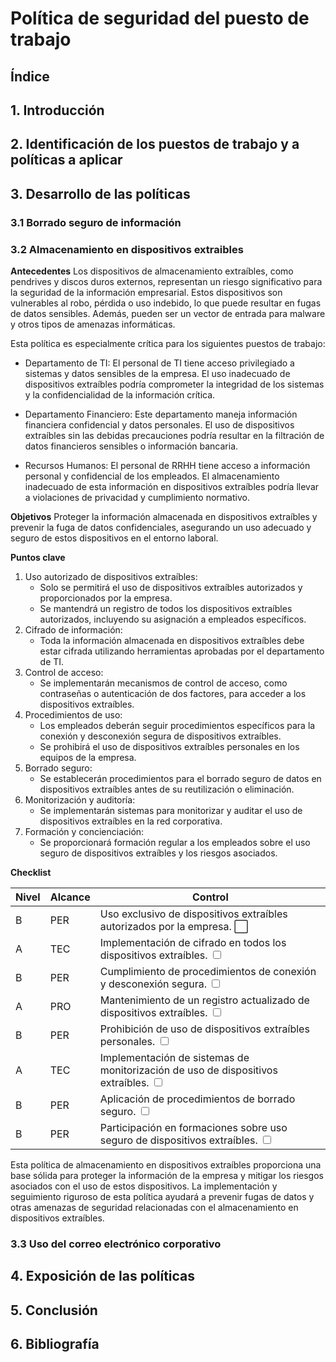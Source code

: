 # Política de seguridad del puesto de trabajo

## Índice

## 1. Introducción

## 2. Identificación de los puestos de trabajo y a políticas a aplicar

## 3. Desarrollo de las políticas

### 3.1 Borrado seguro de información

### 3.2 Almacenamiento en dispositivos extraibles

**Antecedentes**
Los dispositivos de almacenamiento extraíbles, como pendrives y discos duros externos, representan un riesgo significativo para la seguridad de la información empresarial. Estos dispositivos son vulnerables al robo, pérdida o uso indebido, lo que puede resultar en fugas de datos sensibles. Además, pueden ser un vector de entrada para malware y otros tipos de amenazas informáticas.

Esta política es especialmente crítica para los siguientes puestos de trabajo:

* Departamento de TI: El personal de TI tiene acceso privilegiado a sistemas y datos sensibles de la empresa. El uso inadecuado de dispositivos extraíbles podría comprometer la integridad de los sistemas y la confidencialidad de la información crítica.

* Departamento Financiero: Este departamento maneja información financiera confidencial y datos personales. El uso de dispositivos extraíbles sin las debidas precauciones podría resultar en la filtración de datos financieros sensibles o información bancaria.

* Recursos Humanos: El personal de RRHH tiene acceso a información personal y confidencial de los empleados. El almacenamiento inadecuado de esta información en dispositivos extraíbles podría llevar a violaciones de privacidad y cumplimiento normativo.

**Objetivos**
Proteger la información almacenada en dispositivos extraíbles y prevenir la fuga de datos confidenciales, asegurando un uso adecuado y seguro de estos dispositivos en el entorno laboral.

**Puntos clave**
1. Uso autorizado de dispositivos extraíbles:
    * Solo se permitirá el uso de dispositivos extraíbles autorizados y proporcionados por la empresa.
    * Se mantendrá un registro de todos los dispositivos extraíbles autorizados, incluyendo su asignación a empleados específicos.
2. Cifrado de información:
    * Toda la información almacenada en dispositivos extraíbles debe estar cifrada utilizando herramientas aprobadas por el departamento de TI.
3. Control de acceso:
    * Se implementarán mecanismos de control de acceso, como contraseñas o autenticación de dos factores, para acceder a los dispositivos extraíbles.
4. Procedimientos de uso:
    * Los empleados deberán seguir procedimientos específicos para la conexión y desconexión segura de dispositivos extraíbles.
    * Se prohibirá el uso de dispositivos extraíbles personales en los equipos de la empresa.
5. Borrado seguro:
    * Se establecerán procedimientos para el borrado seguro de datos en dispositivos extraíbles antes de su reutilización o eliminación.
6. Monitorización y auditoría:
    * Se implementarán sistemas para monitorizar y auditar el uso de dispositivos extraíbles en la red corporativa.
7. Formación y concienciación:
    * Se proporcionará formación regular a los empleados sobre el uso seguro de dispositivos extraíbles y los riesgos asociados.

**Checklist**

| Nivel | Alcance | Control                                                              |
|-------|---------|----------------------------------------------------------------------|
| B     | PER     | Uso exclusivo de dispositivos extraíbles autorizados por la empresa.               ⬜   |
| A     | TEC     | Implementación de cifrado en todos los dispositivos extraíbles.      <input type="checkbox">  |
| B     | PER     | Cumplimiento de procedimientos de conexión y desconexión segura.    <input type="checkbox">  |
| A     | PRO     | Mantenimiento de un registro actualizado de dispositivos extraíbles. <input type="checkbox">  |
| B     | PER     | Prohibición de uso de dispositivos extraíbles personales.            <input type="checkbox">  |
| A     | TEC     | Implementación de sistemas de monitorización de uso de dispositivos extraíbles. <input type="checkbox">  |
| B     | PER     | Aplicación de procedimientos de borrado seguro.                     <input type="checkbox">  |
| B     | PER     | Participación en formaciones sobre uso seguro de dispositivos extraíbles. <input type="checkbox">  |



Esta política de almacenamiento en dispositivos extraíbles proporciona una base sólida para proteger la información de la empresa y mitigar los riesgos asociados con el uso de estos dispositivos. La implementación y seguimiento riguroso de esta política ayudará a prevenir fugas de datos y otras amenazas de seguridad relacionadas con el almacenamiento en dispositivos extraíbles.


### 3.3 Uso del correo electrónico corporativo

## 4. Exposición de las políticas

## 5. Conclusión

## 6. Bibliografía